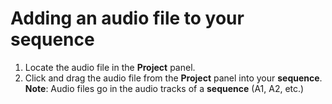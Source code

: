 # Adding an audio file to your sequence

1. Locate the audio file in the **Project** panel.
2. Click and drag the audio file from the **Project** panel into your **sequence**. **Note**: Audio files go in the audio tracks of a **sequence** (A1, A2, etc.)
